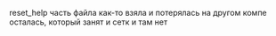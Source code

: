 reset_help
часть файла как-то взяла и потерялась 
на другом компе осталась, который занят и сетк и там нет

